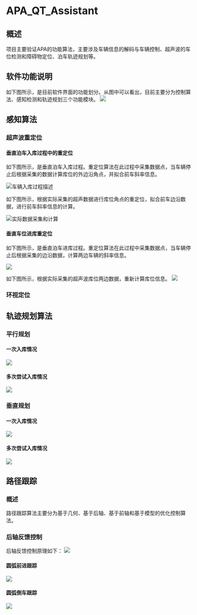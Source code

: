 # APA_QT_Assistant


## 概述
项目主要验证APA的功能算法，主要涉及车辆信息的解码与车辆控制、超声波的车位检测和障碍物定位、泊车轨迹规划等。

##  软件功能说明
如下图所示，是目前软件界面的功能划分。从图中可以看出，目前主要分为控制算法、感知检测和轨迹规划三个功能模块。
<img src="https://raw.githubusercontent.com/zgh551/FigureBed/master/img/UI.gif" />

## 感知算法
### 超声波重定位
#### 垂直泊车入库过程中的重定位
如下图所示，是垂直泊车入库过程。重定位算法在此过程中采集数据点，当车辆停止后根据采集的数据计算库位的外边沿角点，并拟合前车斜率信息。

![车辆入库过程描述](https://raw.githubusercontent.com/zgh551/FigureBed/master/img/ParkingEnterEdgeDetect-%E7%AC%AC%201%20%E9%A1%B5.png)

如下图所示，根据实际采集的超声数据进行库位角点的重定位，拟合前车边沿数据，进行前车斜率信息的计算。

![实际数据采集和计算](https://raw.githubusercontent.com/zgh551/FigureBed/master/img/%E6%B3%8A%E8%BD%A6%E5%85%A5%E5%BA%93%E8%BF%87%E7%A8%8B%E5%AE%9A%E4%BD%8D.gif)

#### 垂直车位进库重定位
如下图所示，是垂直泊车进库过程。重定位算法在此过程中采集数据点，当车辆停止后根据采集的边沿数据，计算两边车辆的斜率信息。

![](https://raw.githubusercontent.com/zgh551/FigureBed/master/img/ParkingEnterEdgeDetect-%E5%9E%82%E7%9B%B4%E8%BF%9B%E5%BA%93%E5%AE%9A%E4%BD%8D.png)

如下图所示，根据实际采集的超声波库位两边数据，重新计算库位信息。
![](https://raw.githubusercontent.com/zgh551/FigureBed/master/img/GIF.gif)

### 环视定位

## 轨迹规划算法
### 平行规划
#### 一次入库情况
![](https://raw.githubusercontent.com/zgh551/FigureBed/master/img/%E5%B9%B3%E8%A1%8C%E4%B8%80%E6%AC%A1%E5%85%A5%E5%BA%93.gif)
#### 多次尝试入库情况
![](https://raw.githubusercontent.com/zgh551/FigureBed/master/img/%E5%B9%B3%E8%A1%8C%E5%A4%9A%E6%AC%A1%E5%B0%9D%E8%AF%95%E5%85%A5%E5%BA%93.gif)
### 垂直规划
#### 一次入库情况
![](https://raw.githubusercontent.com/zgh551/FigureBed/master/img/%E5%9E%82%E7%9B%B4%E4%B8%80%E6%AC%A1%E5%85%A5%E5%BA%93.gif)
#### 多次尝试入库情况
![](https://raw.githubusercontent.com/zgh551/FigureBed/master/img/%E5%9E%82%E7%9B%B4%E5%A4%9A%E6%AC%A1%E5%B0%9D%E8%AF%95%E5%85%A5%E5%BA%93.gif)

## 路径跟踪
### 概述
路径跟踪算法主要分为基于几何、基于后轴、基于前轴和基于模型的优化控制算法。
### 后轴反馈控制
后轴反馈控制原理如下：
![](https://raw.githubusercontent.com/zgh551/FigureBed/master/img/20200227170936.png)
#### 圆弧前进跟踪
![](https://raw.githubusercontent.com/zgh551/FigureBed/master/img/20200313132324.gif)
#### 圆弧倒车跟踪
![](https://raw.githubusercontent.com/zgh551/FigureBed/master/img/20200313132026.gif)